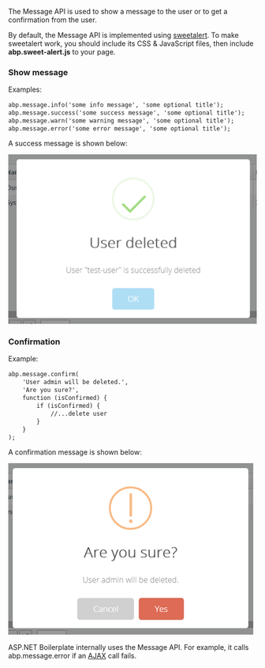 The Message API is used to show a message to the user or to get a
confirmation from the user.

By default, the Message API is implemented using
[sweetalert](http://t4t5.github.io/sweetalert/). To make
sweetalert work, you should include its CSS & JavaScript files, then
include **abp.sweet-alert.js** to your page.

### Show message

Examples:

    abp.message.info('some info message', 'some optional title');
    abp.message.success('some success message', 'some optional title');
    abp.message.warn('some warning message', 'some optional title');
    abp.message.error('some error message', 'some optional title');

A success message is shown below:

<img src="../images/success_message.png" alt="Success message using sweetalert" class="img-thumbnail" />

### Confirmation

Example:

    abp.message.confirm(
        'User admin will be deleted.',
        'Are you sure?',
        function (isConfirmed) {
            if (isConfirmed) {
                //...delete user
            }
        }
    );

A confirmation message is shown below:

<img src="../images/confirmation_message.png" alt="Confirmation message using sweetalert" class="img-thumbnail" />

ASP.NET Boilerplate internally uses the Message API. For example, it calls
abp.message.error if an [AJAX](/Pages/Documents/Javascript-API/AJAX)
call fails.
